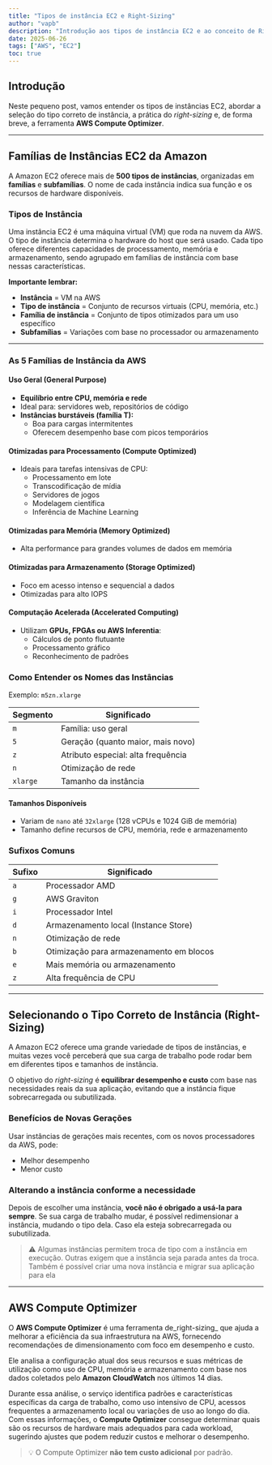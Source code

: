 ```yaml
---
title: "Tipos de instância EC2 e Right-Sizing"
author: "vapb"
description: "Introdução aos tipos de instância EC2 e ao conceito de Right-Sizing."
date: 2025-06-26
tags: ["AWS", "EC2"]
toc: true
---
```


## Introdução

Neste pequeno post, vamos entender os tipos de instâncias EC2, abordar a seleção do tipo correto de instância, a prática do _right-sizing_ e, de forma breve, a ferramenta **AWS Compute Optimizer**.

---

## Famílias de Instâncias EC2 da Amazon

A Amazon EC2 oferece mais de **500 tipos de instâncias**, organizadas em **famílias** e **subfamílias**. O nome de cada instância indica sua função e os recursos de hardware disponíveis.

### Tipos de Instância
Uma instância EC2 é uma máquina virtual (VM) que roda na nuvem da AWS.
O tipo de instância determina o hardware do host que será usado. Cada tipo oferece diferentes capacidades de processamento, memória e armazenamento, sendo agrupado em famílias de instância com base nessas características.

**Importante lembrar:**
- **Instância** = VM na AWS  
- **Tipo de instância** = Conjunto de recursos virtuais (CPU, memória, etc.)  
- **Família de instância** = Conjunto de tipos otimizados para um uso específico  
- **Subfamílias** = Variações com base no processador ou armazenamento  

---

### As 5 Famílias de Instância da AWS

#### Uso Geral (General Purpose)

- **Equilíbrio entre CPU, memória e rede**
- Ideal para: servidores web, repositórios de código
- **Instâncias burstáveis (família T):**
    - Boa para cargas intermitentes
    - Oferecem desempenho base com picos temporários

#### Otimizadas para Processamento (Compute Optimized)

- Ideais para tarefas intensivas de CPU:
    - Processamento em lote
    - Transcodificação de mídia
    - Servidores de jogos
    - Modelagem científica
    - Inferência de Machine Learning

#### Otimizadas para Memória (Memory Optimized)

- Alta performance para grandes volumes de dados em memória

#### Otimizadas para Armazenamento (Storage Optimized)

- Foco em acesso intenso e sequencial a dados
- Otimizadas para alto IOPS

#### Computação Acelerada (Accelerated Computing)

- Utilizam **GPUs, FPGAs ou AWS Inferentia**:
    - Cálculos de ponto flutuante
    - Processamento gráfico
    - Reconhecimento de padrões

### Como Entender os Nomes das Instâncias

Exemplo: `m5zn.xlarge`

| Segmento | Significado |
|----------|-------------|
| `m`      | Família: uso geral |
| `5`      | Geração (quanto maior, mais novo) |
| `z`      | Atributo especial: alta frequência |
| `n`      | Otimização de rede |
| `xlarge`| Tamanho da instância |

#### Tamanhos Disponíveis

- Variam de `nano` até `32xlarge` (128 vCPUs e 1024 GiB de memória)
- Tamanho define recursos de CPU, memória, rede e armazenamento

### Sufixos Comuns

| Sufixo | Significado                           |
|--------|---------------------------------------|
| `a`    | Processador AMD                      |
| `g`    | AWS Graviton                         |
| `i`    | Processador Intel                    |
| `d`    | Armazenamento local (Instance Store)|
| `n`    | Otimização de rede                   |
| `b`    | Otimização para armazenamento em blocos |
| `e`    | Mais memória ou armazenamento        |
| `z`    | Alta frequência de CPU               |

---

## Selecionando o Tipo Correto de Instância (Right-Sizing)
A Amazon EC2 oferece uma grande variedade de tipos de instâncias, e muitas vezes você perceberá que sua carga de trabalho pode rodar bem em diferentes tipos e tamanhos de instância.

O objetivo do _right-sizing_ é **equilibrar desempenho e custo** com base nas necessidades reais da sua aplicação, evitando que a instância fique sobrecarregada ou subutilizada.

### Benefícios de Novas Gerações
Usar instâncias de gerações mais recentes, com os novos processadores da AWS, pode:
- Melhor desempenho
- Menor custo

### Alterando a instância conforme a necessidade
Depois de escolher uma instância, **você não é obrigado a usá-la para sempre**. Se sua carga de trabalho mudar, é possível redimensionar a instância, mudando o tipo dela. Caso ela esteja sobrecarregada ou subutilizada.

> ⚠️ Algumas instâncias permitem troca de tipo com a instância em execução. Outras exigem que a instância seja parada antes da troca. Também é possível criar uma nova instância e migrar sua aplicação para ela

---

## AWS Compute Optimizer

O **AWS Compute Optimizer** é uma ferramenta de_right-sizing_ que ajuda a melhorar a eficiência da sua infraestrutura na AWS, fornecendo recomendações de dimensionamento com foco em desempenho e custo.

Ele analisa a configuração atual dos seus recursos e suas métricas de utilização como uso de CPU, memória e armazenamento com base nos dados coletados pelo **Amazon CloudWatch** nos últimos 14 dias.

Durante essa análise, o serviço identifica padrões e características específicas da carga de trabalho, como uso intensivo de CPU, acessos frequentes a armazenamento local ou variações de uso ao longo do dia. Com essas informações, o **Compute Optimizer** consegue determinar quais são os recursos de hardware mais adequados para cada workload, sugerindo ajustes que podem reduzir custos e melhorar o desempenho.

> 💡 O Compute Optimizer **não tem custo adicional** por padrão.
